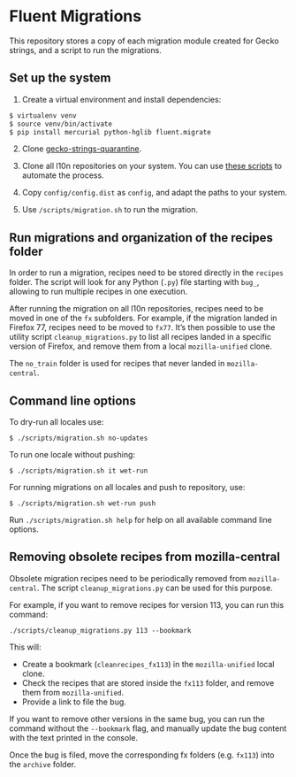 # Fluent Migrations

This repository stores a copy of each migration module created for Gecko
strings, and a script to run the migrations.

## Set up the system

1. Create a virtual environment and install dependencies:

```bash
$ virtualenv venv
$ source venv/bin/activate
$ pip install mercurial python-hglib fluent.migrate
```

2. Clone [gecko-strings-quarantine](https://hg.mozilla.org/users/axel_mozilla.com/gecko-strings-quarantine).

3. Clone all l10n repositories on your system. You can use [these
scripts](https://github.com/flodolo/scripts/tree/master/mozilla_l10n/clone_hgmo)
to automate the process.

4. Copy `config/config.dist` as `config`, and adapt the paths to your system.

5. Use `/scripts/migration.sh` to run the migration.

## Run migrations and organization of the recipes folder

In order to run a migration, recipes need to be stored directly in the
`recipes` folder. The script will look for any Python (`.py`) file starting
with `bug_`, allowing to run multiple recipes in one execution.

After running the migration on all l10n repositories, recipes need to be moved
in one of the `fx` subfolders. For example, if the migration landed in Firefox
77, recipes need to be moved to `fx77`. It’s then possible to use the utility
script `cleanup_migrations.py` to list all recipes landed in a specific version
of Firefox, and remove them from a local `mozilla-unified` clone.

The `no_train` folder is used for recipes that never landed in
`mozilla-central`.

## Command line options

To dry-run all locales use:

```
$ ./scripts/migration.sh no-updates
```

To run one locale without pushing:

```
$ ./scripts/migration.sh it wet-run
```

For running migrations on all locales and push to repository, use:

```
$ ./scripts/migration.sh wet-run push
```

Run `./scripts/migration.sh help` for help on all available command line options.

## Removing obsolete recipes from mozilla-central

Obsolete migration recipes need to be periodically removed from
`mozilla-central`. The script `cleanup_migrations.py` can be used for this
purpose.

For example, if you want to remove recipes for version 113, you can run this
command:

```
./scripts/cleanup_migrations.py 113 --bookmark
```

This will:
* Create a bookmark (`cleanrecipes_fx113`) in the `mozilla-unified` local clone.
* Check the recipes that are stored inside the `fx113` folder, and remove them
  from `mozilla-unified`.
* Provide a link to file the bug.

If you want to remove other versions in the same bug, you can run the command
without the `--bookmark` flag, and manually update the bug content with the text
printed in the console.

Once the bug is filed, move the corresponding fx folders (e.g. `fx113`) into the
`archive` folder.
